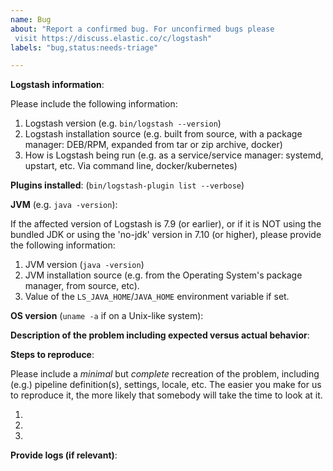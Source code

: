 ```yaml
---
name: Bug
about: "Report a confirmed bug. For unconfirmed bugs please
 visit https://discuss.elastic.co/c/logstash"
labels: "bug,status:needs-triage"

---
```

<!--
GitHub is reserved for bug reports and feature requests; it is not the place
for general questions. If you have a question or an unconfirmed bug , please
visit the [forums](https://discuss.elastic.co/c/logstash).  Please also
check your OS is [supported](https://www.elastic.co/support/matrix#show_os).
If it is not, the issue is likely to be closed.

Logstash Plugins are located in a different organization: [logstash-plugins](https://github.com/logstash-plugins). For bugs on specific Logstash plugins, for example, if Redis Output has a defect, please open it in the respective Redis Output repository.

For security vulnerabilities please only send reports to security@elastic.co.
See https://www.elastic.co/community/security for more information.

Please fill in the following details to help us reproduce the bug:
-->

**Logstash information**:

Please include the following information:

1. Logstash version (e.g. `bin/logstash --version`)
2. Logstash installation source (e.g. built from source, with a package manager: DEB/RPM, expanded from tar or zip archive, docker)
3. How is Logstash being run (e.g. as a service/service manager: systemd, upstart, etc. Via command line, docker/kubernetes)

**Plugins installed**: (`bin/logstash-plugin list --verbose`)

**JVM** (e.g. `java -version`):

If the affected version of Logstash is 7.9 (or earlier), or if it is NOT using the bundled JDK or using the 'no-jdk' version in 7.10 (or higher), please provide the following information:

1. JVM version (`java -version`)
2. JVM installation source (e.g. from the Operating System's package manager, from source, etc).
3. Value of the `LS_JAVA_HOME`/`JAVA_HOME` environment variable if set.

**OS version** (`uname -a` if on a Unix-like system):

**Description of the problem including expected versus actual behavior**:

**Steps to reproduce**:

Please include a *minimal* but *complete* recreation of the problem,
including (e.g.) pipeline definition(s), settings, locale, etc.  The easier
you make for us to reproduce it, the more likely that somebody will take the
time to look at it.

 1.
 2.
 3.

**Provide logs (if relevant)**:

